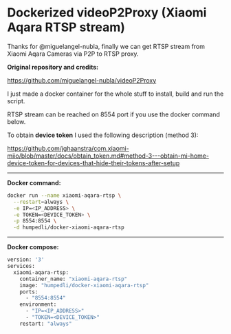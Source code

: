 # Dockerized videoP2Proxy (Xiaomi Aqara RTSP stream)

Thanks for @miguelangel-nubla, finally we can get RTSP stream from Xiaomi Aqara Cameras via P2P to RTSP proxy.

**Original repository and credits:**

https://github.com/miguelangel-nubla/videoP2Proxy

I just made a docker container for the whole stuff to install, build and run the script.

RTSP stream can be reached on 8554 port if you use the docker command below.

To obtain **device token** I used the following description (method 3):

https://github.com/jghaanstra/com.xiaomi-miio/blob/master/docs/obtain_token.md#method-3---obtain-mi-home-device-token-for-devices-that-hide-their-tokens-after-setup

---
**Docker command:**

```bash
docker run --name xiaomi-aqara-rtsp \
  --restart=always \
  -e IP=<IP_ADDRESS> \
  -e TOKEN=<DEVICE_TOKEN> \
  -p 8554:8554 \
  -d humpedli/docker-xiaomi-aqara-rtsp
```

---
**Docker compose:**

```bash
version: '3'
services:
  xiaomi-aqara-rtsp:
    container_name: "xiaomi-aqara-rtsp"
    image: "humpedli/docker-xiaomi-aqara-rtsp"
    ports:
      - "8554:8554"
    environment:
      - "IP=<IP_ADDRESS>"
      - "TOKEN=<DEVICE_TOKEN>"
    restart: "always"
```
